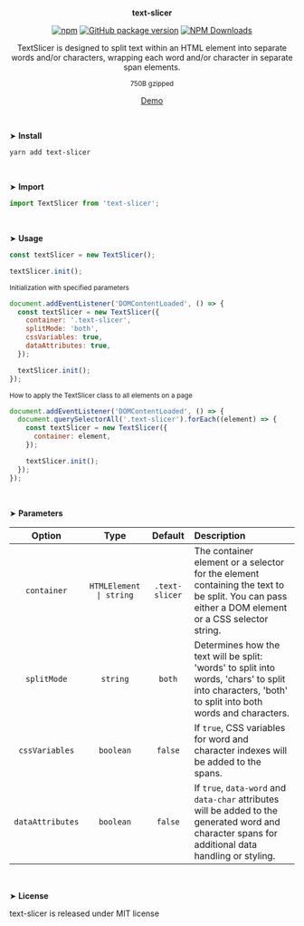 <br>
<p align="center"><strong>text-slicer</strong></p>

<div align="center">

[![npm](https://img.shields.io/npm/v/text-slicer.svg?colorB=brightgreen)](https://www.npmjs.com/package/text-slicer)
[![GitHub package version](https://img.shields.io/github/package-json/v/ux-ui-pro/text-slicer.svg)](https://github.com/ux-ui-pro/text-slicer)
[![NPM Downloads](https://img.shields.io/npm/dm/text-slicer.svg?style=flat)](https://www.npmjs.org/package/text-slicer)

</div>

<p align="center">TextSlicer is designed to split text within an HTML element into separate words and/or characters, wrapping each word and/or character in separate span elements.</p>
<p align="center"><sup>750B gzipped</sup></p>
<p align="center"><a href="https://codepen.io/ux-ui/full/vYMoGoG">Demo</a></p>
<br>

&#10148; **Install**

```console
yarn add text-slicer
```
<br>

&#10148; **Import**

```javascript
import TextSlicer from 'text-slicer';
```
<br>

&#10148; **Usage**

```javascript
const textSlicer = new TextSlicer();

textSlicer.init();
```

<sub>Initialization with specified parameters</sub>
```javascript
document.addEventListener('DOMContentLoaded', () => {
  const textSlicer = new TextSlicer({
    container: '.text-slicer',
    splitMode: 'both',
    cssVariables: true,
    dataAttributes: true,
  });

  textSlicer.init();
});
```

<sub>How to apply the TextSlicer class to all elements on a page</sub>
```javascript
document.addEventListener('DOMContentLoaded', () => {
  document.querySelectorAll('.text-slicer').forEach((element) => {
    const textSlicer = new TextSlicer({
      container: element,
    });

    textSlicer.init();
  });
});
```
<br>

&#10148; **Parameters**

|      Option       |          Type           |    Default     | Description                                                                                                                                           |
|:-----------------:|:-----------------------:|:--------------:|:------------------------------------------------------------------------------------------------------------------------------------------------------|
|    `container`    | `HTMLElement \| string` | `.text-slicer` | The container element or a selector for the element containing the text to be split. You can pass either a DOM element or a CSS selector string.      |
|    `splitMode`    |        `string`         |     `both`     | Determines how the text will be split: 'words' to split into words, 'chars' to split into characters, 'both' to split into both words and characters. |
|  `cssVariables`   |        `boolean`        |    `false`     | If `true`, CSS variables for word and character indexes will be added to the spans.                                                                   |
| `dataAttributes`  |        `boolean`        |    `false`     | If `true`, `data-word` and `data-char` attributes will be added to the generated word and character spans for additional data handling or styling.    |
<br>

&#10148; **License**

text-slicer is released under MIT license
